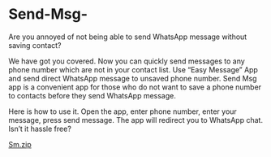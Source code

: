 # Send-Msg-

Are you annoyed of not being able to send WhatsApp message without saving contact?

We have got you covered. Now you can quickly send messages to any phone number which are not in your contact list. Use “Easy Message” App and send direct WhatsApp message to unsaved phone number. Send Msg app is a convenient app for those who do not want to save a phone number to contacts before they send WhatsApp message.

Here is how to use it. Open the app, enter phone number, enter your message, press send message. The app will redirect you to WhatsApp chat. Isn’t it hassle free?

[Sm.zip](https://github.com/siddharthbyn/Send-Msg-/files/7875354/Sm.zip)
